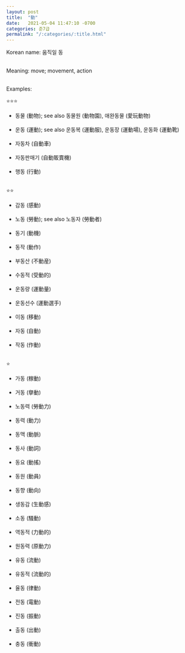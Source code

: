 ```yaml
---
layout: post
title:  "動"
date:   2021-05-04 11:47:10 -0700
categories: 준7급
permalink: "/:categories/:title.html"
---
```


Korean name: 움직일 동 <br><br>

Meaning: move; movement, action <br><br>

Examples:

⭐⭐⭐
* 동물 (動物); see also 동물원 (動物園), 애완동물 (愛玩動物) <br><br>
* 운동 (運動); see also 운동복 (運動服), 운동장 (運動場), 운동화 (運動靴) <br><br>
* 자동차 (自動車) <br><br>
* 자동판매기 (自動販賣機) <br><br>
* 행동 (行動) <br><br>

⭐⭐
* 감동 (感動) <br><br>
* 노동 (勞動); see also 노동자 (勞動者) <br><br>
* 동기 (動機) <br><br>
* 동작 (動作) <br><br>
* 부동산 (不動産) <br><br>
* 수동적 (受動的) <br><br>
* 운동량 (運動量) <br><br>
* 운동선수 (運動選手) <br><br>
* 이동 (移動) <br><br>
* 자동 (自動) <br><br>
* 작동 (作動) <br><br>

⭐
* 가동 (稼動) <br><br>
* 거동 (擧動) <br><br>
* 노동력 (勞動力) <br><br>
* 동력 (動力) <br><br>
* 동맥 (動脈) <br><br>
* 동사 (動詞) <br><br>
* 동요 (動搖) <br><br>
* 동원 (動員) <br><br>
* 동향 (動向) <br><br>
* 생동감 (生動感) <br><br>
* 소동 (騷動) <br><br>
* 역동적 (力動的) <br><br>
* 원동력 (原動力) <br><br>
* 유동 (流動) <br><br>
* 유동적 (流動的) <br><br>
* 율동 (律動) <br><br>
* 전동 (電動) <br><br>
* 진동 (振動) <br><br>
* 출동 (出動) <br><br>
* 충동 (衝動) <br><br>
